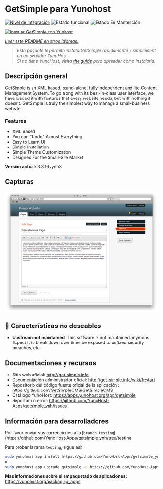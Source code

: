 <!--
Este archivo README esta generado automaticamente<https://github.com/YunoHost/apps/tree/master/tools/readme_generator>
No se debe editar a mano.
-->

# GetSimple para Yunohost

[![Nivel de integración](https://dash.yunohost.org/integration/getsimple.svg)](https://dash.yunohost.org/appci/app/getsimple) ![Estado funcional](https://ci-apps.yunohost.org/ci/badges/getsimple.status.svg) ![Estado En Mantención](https://ci-apps.yunohost.org/ci/badges/getsimple.maintain.svg)

[![Instalar GetSimple con Yunhost](https://install-app.yunohost.org/install-with-yunohost.svg)](https://install-app.yunohost.org/?app=getsimple)

*[Leer este README en otros idiomas.](./ALL_README.md)*

> *Este paquete le permite instalarGetSimple rapidamente y simplement en un servidor YunoHost.*  
> *Si no tiene YunoHost, visita [the guide](https://yunohost.org/install) para aprender como instalarla.*

## Descripción general

GetSimple is an XML based, stand-alone, fully independent and lite Content Management System. To go along with its best-in-class user interface, we have loaded it with features that every website needs, but with nothing it doesn't. GetSimple is truly the simplest way to manage a small-business website.

### Features

- XML Based
- You can "Undo" Almost Everything
- Easy to Learn UI
- Simple Installation
- Simple Theme Customization
- Designed For the Small-Site Market

**Versión actual:** 3.3.16~ynh3

## Capturas

![Captura de GetSimple](./doc/screenshots/screenshot_editpage.png)

## :red_circle: Características no deseables

- **Upstream not maintained**: This software is not maintained anymore. Expect it to break down over time, be exposed to unfixed security breaches, etc.

## Documentaciones y recursos

- Sitio web oficial: <http://get-simple.info>
- Documentación administrador oficial: <http://get-simple.info/wiki/fr:start>
- Repositorio del código fuente oficial de la aplicación : <https://github.com/GetSimpleCMS/GetSimpleCMS>
- Catálogo YunoHost: <https://apps.yunohost.org/app/getsimple>
- Reportar un error: <https://github.com/YunoHost-Apps/getsimple_ynh/issues>

## Información para desarrolladores

Por favor enviar sus correcciones a la [`branch testing`](https://github.com/YunoHost-Apps/getsimple_ynh/tree/testing

Para probar la rama `testing`, sigue asÍ:

```bash
sudo yunohost app install https://github.com/YunoHost-Apps/getsimple_ynh/tree/testing --debug
o
sudo yunohost app upgrade getsimple -u https://github.com/YunoHost-Apps/getsimple_ynh/tree/testing --debug
```

**Mas informaciones sobre el empaquetado de aplicaciones:** <https://yunohost.org/packaging_apps>
